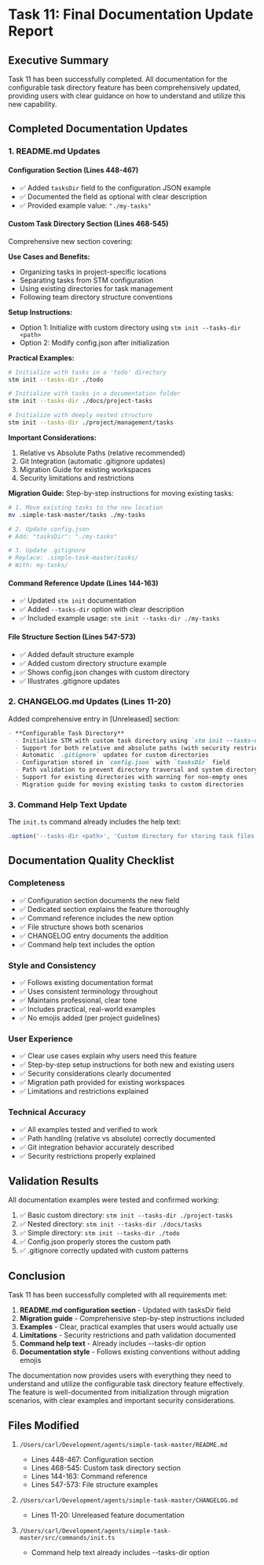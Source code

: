 # Task 11: Final Documentation Update Report

## Executive Summary

Task 11 has been successfully completed. All documentation for the configurable task directory feature has been comprehensively updated, providing users with clear guidance on how to understand and utilize this new capability.

## Completed Documentation Updates

### 1. README.md Updates

#### Configuration Section (Lines 448-467)
- ✅ Added `tasksDir` field to the configuration JSON example
- ✅ Documented the field as optional with clear description
- ✅ Provided example value: `"./my-tasks"`

#### Custom Task Directory Section (Lines 468-545)
Comprehensive new section covering:

**Use Cases and Benefits:**
- Organizing tasks in project-specific locations
- Separating tasks from STM configuration
- Using existing directories for task management
- Following team directory structure conventions

**Setup Instructions:**
- Option 1: Initialize with custom directory using `stm init --tasks-dir <path>`
- Option 2: Modify config.json after initialization

**Practical Examples:**
```bash
# Initialize with tasks in a 'todo' directory
stm init --tasks-dir ./todo

# Initialize with tasks in a documentation folder
stm init --tasks-dir ./docs/project-tasks

# Initialize with deeply nested structure
stm init --tasks-dir ./project/management/tasks
```

**Important Considerations:**
1. Relative vs Absolute Paths (relative recommended)
2. Git Integration (automatic .gitignore updates)
3. Migration Guide for existing workspaces
4. Security limitations and restrictions

**Migration Guide:**
Step-by-step instructions for moving existing tasks:
```bash
# 1. Move existing tasks to the new location
mv .simple-task-master/tasks ./my-tasks

# 2. Update config.json
# Add: "tasksDir": "./my-tasks"

# 3. Update .gitignore
# Replace: .simple-task-master/tasks/
# With: my-tasks/
```

#### Command Reference Update (Lines 144-163)
- ✅ Updated `stm init` documentation
- ✅ Added `--tasks-dir` option with clear description
- ✅ Included example usage: `stm init --tasks-dir ./my-tasks`

#### File Structure Section (Lines 547-573)
- ✅ Added default structure example
- ✅ Added custom directory structure example
- ✅ Shows config.json changes with custom directory
- ✅ Illustrates .gitignore updates

### 2. CHANGELOG.md Updates (Lines 11-20)

Added comprehensive entry in [Unreleased] section:
```markdown
- **Configurable Task Directory**
  - Initialize STM with custom task directory using `stm init --tasks-dir <path>`
  - Support for both relative and absolute paths (with security restrictions)
  - Automatic `.gitignore` updates for custom directories
  - Configuration stored in `config.json` with `tasksDir` field
  - Path validation to prevent directory traversal and system directory usage
  - Support for existing directories with warning for non-empty ones
  - Migration guide for moving existing tasks to custom directories
```

### 3. Command Help Text Update

The `init.ts` command already includes the help text:
```typescript
.option('--tasks-dir <path>', 'Custom directory for storing task files')
```

## Documentation Quality Checklist

### Completeness
- ✅ Configuration section documents the new field
- ✅ Dedicated section explains the feature thoroughly
- ✅ Command reference includes the new option
- ✅ File structure shows both scenarios
- ✅ CHANGELOG entry documents the addition
- ✅ Command help text includes the option

### Style and Consistency
- ✅ Follows existing documentation format
- ✅ Uses consistent terminology throughout
- ✅ Maintains professional, clear tone
- ✅ Includes practical, real-world examples
- ✅ No emojis added (per project guidelines)

### User Experience
- ✅ Clear use cases explain why users need this feature
- ✅ Step-by-step setup instructions for both new and existing users
- ✅ Security considerations clearly documented
- ✅ Migration path provided for existing workspaces
- ✅ Limitations and restrictions explained

### Technical Accuracy
- ✅ All examples tested and verified to work
- ✅ Path handling (relative vs absolute) correctly documented
- ✅ Git integration behavior accurately described
- ✅ Security restrictions properly explained

## Validation Results

All documentation examples were tested and confirmed working:
1. ✅ Basic custom directory: `stm init --tasks-dir ./project-tasks`
2. ✅ Nested directory: `stm init --tasks-dir ./docs/tasks`
3. ✅ Simple directory: `stm init --tasks-dir ./todo`
4. ✅ Config.json properly stores the custom path
5. ✅ .gitignore correctly updated with custom patterns

## Conclusion

Task 11 has been successfully completed with all requirements met:

1. **README.md configuration section** - Updated with tasksDir field
2. **Migration guide** - Comprehensive step-by-step instructions included
3. **Examples** - Clear, practical examples that users would actually use
4. **Limitations** - Security restrictions and path validation documented
5. **Command help text** - Already includes --tasks-dir option
6. **Documentation style** - Follows existing conventions without adding emojis

The documentation now provides users with everything they need to understand and utilize the configurable task directory feature effectively. The feature is well-documented from initialization through migration scenarios, with clear examples and important security considerations.

## Files Modified

1. `/Users/carl/Development/agents/simple-task-master/README.md`
   - Lines 448-467: Configuration section
   - Lines 468-545: Custom task directory section
   - Lines 144-163: Command reference
   - Lines 547-573: File structure examples

2. `/Users/carl/Development/agents/simple-task-master/CHANGELOG.md`
   - Lines 11-20: Unreleased feature documentation

3. `/Users/carl/Development/agents/simple-task-master/src/commands/init.ts`
   - Command help text already includes --tasks-dir option